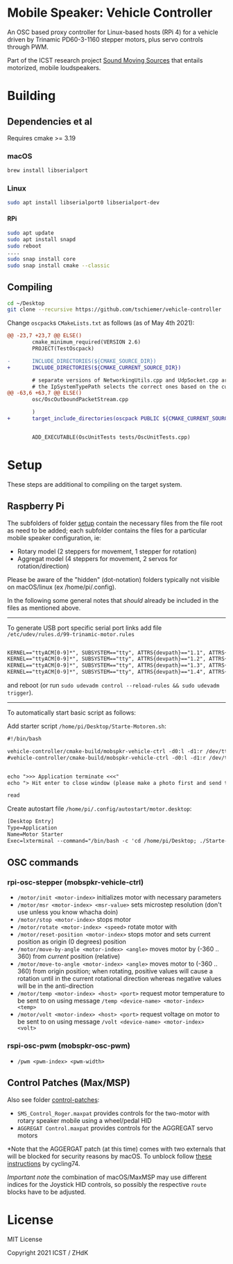 # Mobile Speaker: Vehicle Controller

An OSC based proxy controller for Linux-based hosts (RPi 4) for a vehicle driven by Trinamic PD60-3-1160 stepper motors,
plus servo controls through PWM.

Part of the ICST research project [Sound Moving Sources](https://www.zhdk.ch/forschungsprojekt/sound-moving-sources-577831) that
entails motorized, mobile loudspeakers.

# Building

## Dependencies et al

Requires cmake >= 3.19

### macOS

```bash
brew install libserialport
```

### Linux

```bash
sudo apt install libserialport0 libserialport-dev
```


#### RPi

```bash
sudo apt update
sudo apt install snapd
sudo reboot
....
sudo snap install core
sudo snap install cmake --classic
```



## Compiling

```bash
cd ~/Desktop
git clone --recursive https://github.com/tschiemer/vehicle-controller
```

Change `oscpack`s `CMakeLists.txt` as follows (as of May 4th 2021):

```diff
@@ -23,7 +23,7 @@ ELSE()
        cmake_minimum_required(VERSION 2.6)
        PROJECT(TestOscpack)

-       INCLUDE_DIRECTORIES(${CMAKE_SOURCE_DIR})
+       INCLUDE_DIRECTORIES(${CMAKE_CURRENT_SOURCE_DIR})

        # separate versions of NetworkingUtils.cpp and UdpSocket.cpp are provided for Win32 and POSIX
        # the IpSystemTypePath selects the correct ones based on the current platform
@@ -63,6 +63,7 @@ ELSE()
        osc/OscOutboundPacketStream.cpp

        )
+       target_include_directories(oscpack PUBLIC ${CMAKE_CURRENT_SOURCE_DIR})


        ADD_EXECUTABLE(OscUnitTests tests/OscUnitTests.cpp)
```

# Setup

These steps are additional to compiling on the target system.

## Raspberry Pi

The subfolders of folder [setup](setup) contain the necessary files from the file root as need to be added; each subfolder contains the files for a particular mobile speaker configuration, ie:
- Rotary model (2 steppers for movement, 1 stepper for rotation)
- Aggregat model (4 steppers for movement, 2 servos for rotation/direction)

Please be aware of the "hidden" (dot-notation) folders typically not visible on macOS/linux (ex /home/pi/.config).

In the following some general notes that *should* already be included in the files as mentioned above.

---

To generate USB port specific serial port links add file `/etc/udev/rules.d/99-trinamic-motor.rules`
```txt

KERNEL=="ttyACM[0-9]*", SUBSYSTEM=="tty", ATTRS{devpath}=="1.1", ATTRS{idVendor}=="2a3c", ATTRS{idProduct}=="0100", SYMLINK="ttyMotor1"
KERNEL=="ttyACM[0-9]*", SUBSYSTEM=="tty", ATTRS{devpath}=="1.2", ATTRS{idVendor}=="2a3c", ATTRS{idProduct}=="0100", SYMLINK="ttyMotor2"
KERNEL=="ttyACM[0-9]*", SUBSYSTEM=="tty", ATTRS{devpath}=="1.3", ATTRS{idVendor}=="2a3c", ATTRS{idProduct}=="0100", SYMLINK="ttyMotor3"
KERNEL=="ttyACM[0-9]*", SUBSYSTEM=="tty", ATTRS{devpath}=="1.4", ATTRS{idVendor}=="2a3c", ATTRS{idProduct}=="0100", SYMLINK="ttyMotor4"
```
and reboot (or run `sudo udevadm control --reload-rules && sudo udevadm trigger`).

---
To automatically start basic script as follows:

Add starter script `/home/pi/Desktop/Starte-Motoren.sh`:
```txt
#!/bin/bash

vehicle-controller/cmake-build/mobspkr-vehicle-ctrl -d0:l -d1:r /dev/ttyMotor1 /dev/ttyMotor2
#vehicle-controller/cmake-build/mobspkr-vehicle-ctrl -d0:l -d1:r /dev/ttyACM0 /dev/ttyACM1


echo ">>> Application terminate <<<"
echo "> Hit enter to close window (please make a photo first and send to philip) <"

read
```

Create autostart file `/home/pi/.config/autostart/motor.desktop`:
```txt
[Desktop Entry]
Type=Application
Name=Motor Starter
Exec=lxterminal --command="/bin/bash -c 'cd /home/pi/Desktop; ./Starte-Motoren.sh; /bin/bash'"
```

## OSC commands

### rpi-osc-stepper (mobspkr-vehicle-ctrl)
- `/motor/init <motor-index>` initializes motor with necessary parameters
- `/motor/msr <motor-index> <msr-value>` sets microstep resolution (don't use unless you know whacha doin)
- `/motor/stop <motor-index>` stops motor
- `/motor/rotate <motor-index> <speed>` rotate motor with <speed>
- `/motor/reset-position <motor-index>` stops motor and sets current position as origin (0 degrees) position
- `/motor/move-by-angle <motor-index> <angle>` moves motor by <angle> (-360 .. 360) from *current* position (relative)
- `/motor/move-to-angle <motor-index> <angle>` moves motor to <angle> (-360 .. 360) from origin position; when rotating, positive values will cause a rotation until <angle> in the current rotational direction whereas negative values will be in the anti-direction
- `/motor/temp <motor-index> <host> <port>` request motor temperature to be sent to <host> on <port> using message `/temp <device-name> <motor-index> <temp>` 
- `/motor/volt <motor-index> <host> <port>` request voltage on motor to be sent to <host> on <port> using message `/volt <device-name> <motor-index> <volt>`

### rspi-osc-pwm (mobspkr-osc-pwm)
- `/pwm <pwm-index> <pwm-width>`

## Control Patches (Max/MSP)

Also see folder [control-patches](control-patches):

- `SMS_Control_Roger.maxpat` provides controls for the two-motor with rotary speaker mobile using a wheel/pedal HID
- `AGGREGAT Control.maxpat` provides controls for the AGGREGAT servo motors

*Note that the AGGERGAT patch (at this time) comes with two externals that will be blocked for security reasons by macOS. To unblock follow [these instructions](https://cycling74.com/articles/using-unsigned-max-externals-on-mac-os-10-15-catalina) by cycling74.

*Important note* the combination of macOS/MaxMSP may use different indices for the Joystick HID controls, so possibly the respective `route` blocks have to be adjusted.

# License

MIT License

Copyright 2021 ICST / ZHdK

